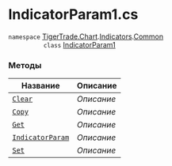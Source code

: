 
# IndicatorParam1.cs
`namespace` [TigerTrade.Chart](../../../../TigerTrade.Chart.md).[Indicators](../../../../TigerTrade.Chart/Indicators.md).[Common](../../../../TigerTrade.Chart/Indicators/Common.md)  
&nbsp;&nbsp;&nbsp;&nbsp;&nbsp;&nbsp;&nbsp;&nbsp;&nbsp;&nbsp;&nbsp;&nbsp;&nbsp;&nbsp;&nbsp;&nbsp;&nbsp;&nbsp;`class` [IndicatorParam1](../IndicatorParam1.cs.md)

### Методы
| Название | Описание |
| --- | --- |
| [`Clear`](./Методы/Clear.md) | *Описание* |
| [`Copy`](./Методы/Copy.md) | *Описание* |
| [`Get`](./Методы/Get.md) | *Описание* |
| [`IndicatorParam`](./Методы/IndicatorParam.md) | *Описание* |
| [`Set`](./Методы/Set.md) | *Описание* |
